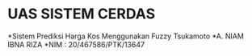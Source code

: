# UAS SISTEM CERDAS
*Sistem Prediksi Harga Kos Menggunakan Fuzzy Tsukamoto
*A. NIAM IBNA RIZA 
*NIM : 20/467586/PTK/13647
